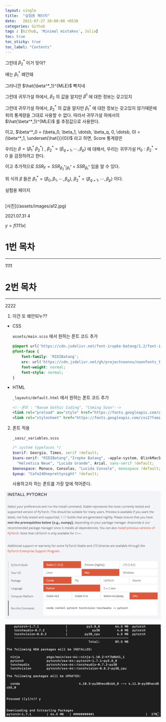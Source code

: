 ```yaml
---
layout: single
title:  "실험용 페이지"
date:   2021-07-27 20:00:00 +0530
categories: Github
tags : [Github, 'Minimal mistakes', Julia]
toc: true
toc_sticky: true
toc_label: "Contents"
---
```


그런데 $\beta^*_2$ 이거 맞아?

얘는 $\beta^*_1$ 왜안돼

그러니깐 $\hat{\beta^*_1}^{MLE}$ 빡치네



그런데 귀무가설 하에서, $\beta_2$ 의 값을 알지만 $\beta^1$ 에 대한 정보는 갖고있지

그런데 귀무가설 하에서, $\beta^*_2$ 의 값을 알지만 $\beta^*_1$ 에 대한 정보는 갖고있지 않기때문에 위의 통계량을 그대로 사용할 수 없다. 따라서 귀무가설 하에서의 $\hat{\beta^*_1}^{MLE}$ 를 추정값으로 사용한다.


이고, $\beta^*_0 = (\beta_0, \beta_1, \dotsb, \beta_q, 0, \dotsb, 0) = (\beta^*_1, \underset{\hat{}}{0})$ 라고 하면, Score 통계량은 


우리는 $\beta = (\beta^*_1 \; \beta^*_2)$ , $\beta^*_2 = (\beta_{q+1}, \dotsb, \beta_p)$ 에 대해서, 우리는 귀무가설 $H_0 : \beta^*_2=0$ 을 검정하려고 한다.


이고 추가적으로 $SSR_F = SSR_{\beta^*_2|\beta^*_1} + SSR_{\beta^*_1}$ 임을 알 수 있다.


위 식의 $\beta$ 들은  $\beta^*_1 = ( \beta_0, \beta_1, \dotsb, \beta_q)$,  $\beta^*_2 = (\beta_{q+1}, \dotsb, \beta_p)$ 이다.

실험용 페이지

<br>
[사진](/assets/images/a12.jpg)

2021.07.31
4 <br>

$y=f(111x)$

# 1번 목차
----
1111

# 2번 목차
---
2222


1. 이건 또 왜안되누??

- CSS

    `assets/main.scss` 에서 원하는 폰트 코드 추가

    ```scss
    @import url('https://cdn.jsdelivr.net/font-iropke-batang/1.2/font-iropke-batang.css');
    @font-face {
        font-family: 'RIDIBatang';
        src: url('https://cdn.jsdelivr.net/gh/projectnoonnu/noonfonts_twelve@1.0/RIDIBatang.woff') format('woff');
        font-weight: normal;
        font-style: normal;
    }
    ```

- HTML

    `_layouts/default.html` 에서 원하는 폰트 코드 추가

    ```xml
    <!--폰트 : "Nanum Gothic Coding", "Coming Soon"-->
    <link rel="preload" as="style" href="https://fonts.googleapis.com/css2?family=Coming+Soon&family=Nanum+Gothic+Coding&display=swap">
    <link rel="stylesheet" href="https://fonts.googleapis.com/css2?family=Coming+Soon&family=Nanum+Gothic+Coding&display=swap">
    ```


2. 폰트 적용

    `_sass/_variables.scss` 

    ```scss
    /* system typefaces */
    $serif: Georgia, Times, serif !default;
    $sans-serif: "RIDIBatang","Iropke Batang", -apple-system, BlinkMacSystemFont, "Roboto", "Segoe UI",
      "Helvetica Neue", "Lucida Grande", Arial, sans-serif !default;
    $monospace: Monaco, Consolas, "Lucida Console", monospace !default;
    $youp: "Cafe24Oneprettynight" !default;
    ```

    사용하고자 하는 폰트를 가장 앞에 적어준다.


![사진](/assets/images/pytorch_install.png)

![사진](/assets/images/pytorch_install2.png)